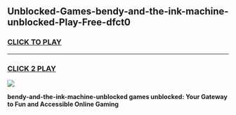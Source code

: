 
## Unblocked-Games-bendy-and-the-ink-machine-unblocked-Play-Free-dfct0
<h3>
<a href="https://premium76.site?title=bendy-and-the-ink-machine-unblocked&ref=20M">CLICK TO PLAY</a></h3>
<hr>

<h3>
<a href="https://premium76.site?title=bendy-and-the-ink-machine-unblocked&ref=20M">CLICK 2 PLAY</a>
  
</h3>

<a href="https://premium76.site?title=bendy-and-the-ink-machine-unblocked&ref=19M"><img src="https://clearcache.store/games.png"></a>


**bendy-and-the-ink-machine-unblocked games unblocked: Your Gateway to Fun and Accessible Online Gaming**
